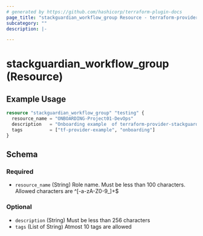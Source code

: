 ```yaml
---
# generated by https://github.com/hashicorp/terraform-plugin-docs
page_title: "stackguardian_workflow_group Resource - terraform-provider-stackguardian"
subcategory: ""
description: |-

---
```


# stackguardian_workflow_group (Resource)

## Example Usage

```terraform
resource "stackguardian_workflow_group" "testing" {
  resource_name = "ONBOARDING-Project01-DevOps"
  description   = "Onboarding example  of terraform-provider-stackguardian for WorkflowGroup"
  tags          = ["tf-provider-example", "onboarding"]
}
```

<!-- schema generated by tfplugindocs -->
## Schema

### Required

- `resource_name` (String) Role name. Must be less than 100 characters. Allowed characters are ^[-a-zA-Z0-9_]+$

### Optional

- `description` (String) Must be less than 256 characters
- `tags` (List of String) Atmost 10 tags are allowed


